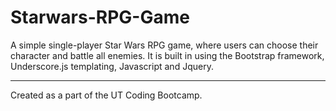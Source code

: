 # Starwars-RPG-Game

A simple single-player Star Wars RPG game, where users can choose their character and battle all enemies. It is built in using the Bootstrap framework, Underscore.js templating, Javascript and Jquery.


----
Created as a part of the UT Coding Bootcamp. 
